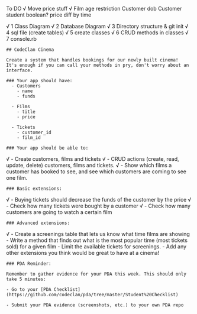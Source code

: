 To DO
√    Move price stuff
√    Film age restriction
    Customer dob
    Customer student boolean?
    price diff by time



√    1	Class Diagram
√    2	Database Diagram
√    3	Directory structure & git init
√    4	sql file (create tables)
√    5	create classes
√    6	CRUD methods in classes
√    7	console.rb


    ## CodeClan Cinema

    Create a system that handles bookings for our newly built cinema!
    It's enough if you can call your methods in pry, don't worry about an interface.

    ### Your app should have:
      - Customers
        - name
        - funds

      - Films
        - title
        - price

      - Tickets
        - customer_id
        - film_id

    ### Your app should be able to:
√      - Create customers, films and tickets
√      - CRUD actions (create, read, update, delete) customers, films and tickets.
√      - Show which films a customer has booked to see, and see which customers are coming to see one film.

    ### Basic extensions:
√      - Buying tickets should decrease the funds of the customer by the price
√      - Check how many tickets were bought by a customer
√      - Check how many customers are going to watch a certain film

    ### Advanced extensions:
√      - Create a screenings table that lets us know what time films are showing
      - Write a method that finds out what is the most popular time (most tickets sold) for a given film
      - Limit the available tickets for screenings.
      - Add any other extensions you think would be great to have at a cinema!

    ### PDA Reminder:

    Remember to gather evidence for your PDA this week. This should only take 5 minutes:

    - Go to your [PDA Checklist](https://github.com/codeclan/pda/tree/master/Student%20Checklist)

    - Submit your PDA evidence (screenshots, etc.) to your own PDA repo
